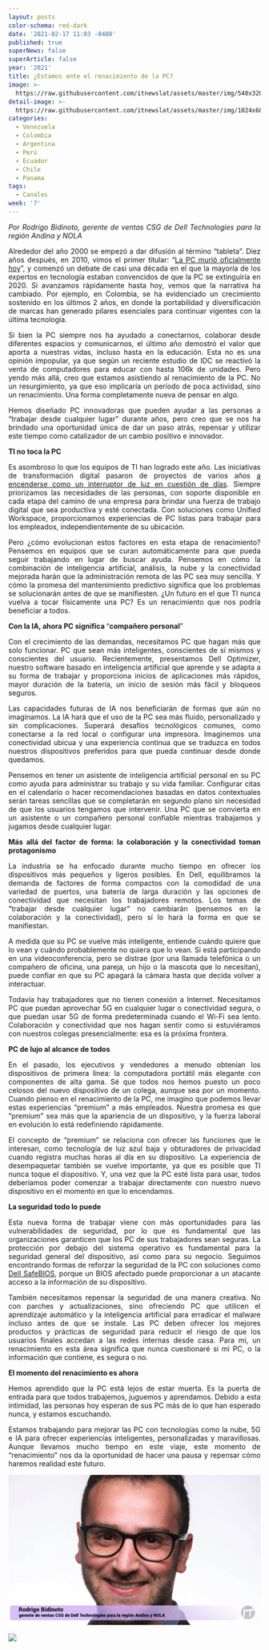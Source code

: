 ```yaml
---
layout: posts
color-schema: red-dark
date: '2021-02-17 11:03 -0400'
published: true
superNews: false
superArticle: false
year: '2021'
title: ¿Estamos ante el renacimiento de la PC?
image: >-
  https://raw.githubusercontent.com/itnewslat/assets/master/img/540x320/Rodrigo-Bidinoto-p.jpg
detail-image: >-
  https://raw.githubusercontent.com/itnewslat/assets/master/img/1024x680/Rodrigo-Bidinoto-g.jpg
categories:
  - Venezuela
  - Colombia
  - Argentina
  - Perú
  - Ecuador
  - Chile
  - Panama
tags:
  - Canales
week: '7'
---
```

<p style="text-align: justify;"><strong></strong></p>
<p style="text-align: justify;"><em>Por Rodrigo Bidinoto, gerente de ventas CSG de Dell Technologies para la región Andina y NOLA</em></p>
<p style="text-align: justify;">Alrededor del año 2000 se empezó a dar difusión al término “tableta”. Diez años después, en 2010, vimos el primer titular: “<a href="https://newrepublic.com/article/72792/the-pc-officially-died-today">La PC murió oficialmente hoy</a>”, y comenzó un debate de casi una década en el que la mayoría de los expertos en tecnología estaban convencidos de que la PC se extinguiría en 2020. Si avanzamos rápidamente hasta hoy, vemos que la narrativa ha cambiado. Por ejemplo, en Colombia, se ha evidenciado un crecimiento sostenido en los últimos 2 años, en donde la portabilidad y diversificación de marcas han generado pilares esenciales para continuar vigentes con la última tecnología.</p>
<p style="text-align: justify;">Si bien la PC siempre nos ha ayudado a conectarnos, colaborar desde diferentes espacios y comunicarnos, el último año demostró el valor que aporta a nuestras vidas, incluso hasta en la educación. Esta no es una opinión impopular, ya que según un reciente estudio de IDC se reactivó la venta de computadores para educar con hasta 106k de unidades. Pero yendo más allá, creo que estamos asistiendo al renacimiento de la PC. No un resurgimiento, ya que eso implicaría un período de poca actividad, sino un renacimiento. Una forma completamente nueva de pensar en algo.</p>
<p style="text-align: justify;">Hemos diseñado PC innovadoras que pueden ayudar a las personas a “trabajar desde cualquier lugar” durante años, pero creo que se nos ha brindado una oportunidad única de dar un paso atrás, repensar y utilizar este tiempo como catalizador de un cambio positivo e innovador.</p>
<p style="text-align: justify;"><strong>TI no toca la PC </strong></p>
<p style="text-align: justify;">Es asombroso lo que los equipos de TI han logrado este año. Las iniciativas de transformación digital pasaron de proyectos de varios años <a href="https://blog.dell.com/en-us/the-new-normal-perspectives-whats-to-come-how-well-adapt/">a encenderse como un interruptor de luz en cuestión de días</a>.  Siempre priorizamos las necesidades de las personas, con soporte disponible en cada etapa del camino de una empresa para brindar una fuerza de trabajo digital que sea productiva y esté conectada. Con soluciones como Unified Workspace, proporcionamos experiencias de PC listas para trabajar para los empleados, independientemente de su ubicación.</p>
<p style="text-align: justify;">Pero ¿cómo evolucionan estos factores en esta etapa de renacimiento? Pensemos en equipos que se curan automáticamente para que pueda seguir trabajando en lugar de buscar ayuda. Pensemos en cómo la combinación de inteligencia artificial, análisis, la nube y la conectividad mejorada harán que la administración remota de las PC sea muy sencilla. Y cómo la promesa del mantenimiento predictivo significa que los problemas se solucionarán antes de que se manifiesten. ¿Un futuro en el que TI nunca vuelva a tocar físicamente una PC? Es un renacimiento que nos podría beneficiar a todos.</p>
<p style="text-align: justify;"><strong>Con la IA, ahora PC significa </strong>“<strong>compañero personal</strong>”</p>
<p style="text-align: justify;">Con el crecimiento de las demandas, necesitamos PC que hagan más que solo funcionar. PC que sean más inteligentes, conscientes de sí mismos y conscientes del usuario. Recientemente, presentamos Dell Optimizer, nuestro software basado en inteligencia artificial que aprende y se adapta a su forma de trabajar y proporciona inicios de aplicaciones más rápidos, mayor duración de la batería, un inicio de sesión más fácil y bloqueos seguros.</p>
<p style="text-align: justify;">Las capacidades futuras de IA nos beneficiarán de formas que aún no imaginamos. La IA hará que el uso de la PC sea más fluido, personalizado y sin complicaciones. Superará desafíos tecnológicos comunes, como conectarse a la red local o configurar una impresora. Imaginemos una conectividad ubicua y una experiencia continua que se traduzca en todos nuestros dispositivos preferidos para que pueda continuar desde donde quedamos.</p>
<p style="text-align: justify;">Pensemos en tener un asistente de inteligencia artificial personal en su PC como ayuda para administrar su trabajo y su vida familiar. Configurar citas en el calendario o hacer recomendaciones basadas en datos contextuales serán tareas sencillas que se completarán en segundo plano sin necesidad de que los usuarios tengamos que intervenir. Una PC que se convierta en un asistente o un compañero personal confiable mientras trabajamos y jugamos desde cualquier lugar.</p>
<p style="text-align: justify;"><strong>Más allá del factor de forma: la colaboración y la conectividad toman protagonismo</strong></p>
<p style="text-align: justify;">La industria se ha enfocado durante mucho tiempo en ofrecer los dispositivos más pequeños y ligeros posibles. En Dell, equilibramos la demanda de factores de forma compactos con la comodidad de una variedad de puertos, una batería de larga duración y las opciones de conectividad que necesitan los trabajadores remotos. Los temas de “trabajar desde cualquier lugar” no cambiarán (pensemos en la colaboración y la conectividad), pero sí lo hará la forma en que se manifiestan.</p>
<p style="text-align: justify;">A medida que su PC se vuelve más inteligente, entiende cuándo quiere que lo vean y cuándo probablemente no quiera que lo vean. Si está participando en una videoconferencia, pero se distrae (por una llamada telefónica o un compañero de oficina, una pareja, un hijo o la mascota que lo necesitan), puede confiar en que su PC apagará la cámara hasta que decida volver a interactuar.</p>
<p style="text-align: justify;">Todavía hay trabajadores que no tienen conexión a Internet. Necesitamos PC que puedan aprovechar 5G en cualquier lugar o conectividad segura, o que puedan usar 5G de forma predeterminada cuando el Wi-Fi sea lento. Colaboración y conectividad que nos hagan sentir como si estuviéramos con nuestros colegas presencialmente: esa es la próxima frontera.</p>
<p style="text-align: justify;"><strong>PC de lujo al alcance de todos </strong></p>
<p style="text-align: justify;">En el pasado, los ejecutivos y vendedores a menudo obtenían los dispositivos de primera línea: la computadora portátil más elegante con componentes de alta gama. Sé que todos nos hemos puesto un poco celosos del nuevo dispositivo de un colega, aunque sea por un momento. Cuando pienso en el renacimiento de la PC, me imagino que podemos llevar estas experiencias “premium” a más empleados. Nuestra promesa es que “premium” sea más que la apariencia de un dispositivo, y la fuerza laboral en evolución lo está redefiniendo rápidamente.</p>
<p style="text-align: justify;">El concepto de “premium” se relaciona con ofrecer las funciones que le interesan, como tecnología de luz azul baja y obturadores de privacidad cuando registra muchas horas al día en su dispositivo. La experiencia de desempaquetar también se vuelve importante, ya que es posible que TI nunca toque el dispositivo. Y, una vez que la PC esté lista para usar, todos deberíamos poder comenzar a trabajar directamente con nuestro nuevo dispositivo en el momento en que lo encendamos.</p>
<p style="text-align: justify;"><strong>La seguridad todo lo puede</strong></p>
<p style="text-align: justify;">Esta nueva forma de trabajar viene con más oportunidades para las vulnerabilidades de seguridad, por lo que es fundamental que las organizaciones garanticen que los PC de sus trabajadores sean seguras. La protección por debajo del sistema operativo es fundamental para la seguridad general del dispositivo, así como para su negocio. Seguimos encontrando formas de reforzar la seguridad de la PC con soluciones como <a href="https://blog.dellemc.com/en-us/dell-technologies-bolsters-pc-security-todays-remote-workers/">Dell SafeBIOS</a>, porque un BIOS afectado puede proporcionar a un atacante acceso a la información de su dispositivo.</p>
<p style="text-align: justify;">También necesitamos repensar la seguridad de una manera creativa. No con parches y actualizaciones, sino ofreciendo PC que utilicen el aprendizaje automático y la inteligencia artificial para erradicar el malware incluso antes de que se instale. Las PC deben ofrecer los mejores productos y prácticas de seguridad para reducir el riesgo de que los usuarios finales accedan a las redes internas desde casa. Para mí, un renacimiento en esta área significa que nunca cuestionaré si mi PC, o la información que contiene, es segura o no.</p>
<p style="text-align: justify;"><strong>El momento del renacimiento es ahora</strong></p>
<p style="text-align: justify;">Hemos aprendido que la PC está lejos de estar muerta. Es la puerta de entrada para que todos trabajemos, juguemos y aprendamos. Debido a esta intimidad, las personas hoy esperan de sus PC más de lo que han esperado nunca, y estamos escuchando.</p>
<p style="text-align: justify;">Estamos trabajando para mejorar las PC con tecnologías como la nube, 5G e IA para ofrecer experiencias inteligentes, personalizadas y maravillosas. Aunque llevamos mucho tiempo en este viaje, este momento de “renacimiento” nos da la oportunidad de hacer una pausa y repensar cómo haremos realidad este futuro.</p>

![](https://raw.githubusercontent.com/itnewslat/assets/master/img/540x320/Rodrigo-Bidinoto-p.jpg)


<img src="https://tracker.metricool.com/c3po.jpg?hash=56f88a41e39ab42c063cc51676587a04"/>